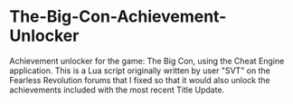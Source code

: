 # The-Big-Con-Achievement-Unlocker
Achievement unlocker for the game: The Big Con, using the Cheat Engine application. This is a Lua script originally written by user "SVT" on the Fearless Revolution forums that I fixed so that it would also unlock the achievements included with the most recent Title Update.
